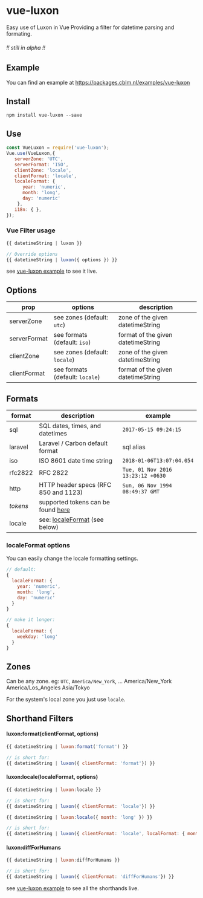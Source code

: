 # vue-luxon
Easy use of Luxon in Vue
Providing a filter for datetime parsing and formating.
###### !! still in alpha !!

## Example
You can find an example at https://packages.cblm.nl/examples/vue-luxon

## Install
```
npm install vue-luxon --save
```

## Use
```javascript
const VueLuxon = require('vue-luxon');
Vue.use(VueLuxon,{
   serverZone: 'UTC',
   serverFormat: 'ISO',
   clientZone: 'locale',
   clientFormat: 'locale',
   localeFormat: {
      year: 'numeric',
      month: 'long',
      day: 'numeric'
    },
   i18n: { },
});
```

### Vue Filter usage
```javascript
{{ datetimeString | luxon }}

// Override options
{{ datetimeString | luxon({ options }) }}
```

see [vue-luxon example](https://packages.cblm.nl/examples/vue-luxon) to see it live.



## Options
prop | options | description
--- | --- | ---
serverZone | see zones (default: `utc`) | zone of the given datetimeString
serverFormat | see formats (default: `iso`) | format of the given datetimeString
clientZone | see zones (default: `locale`) | zone of the given datetimeString
clientFormat | see formats (default: `locale`) | format of the given datetimeString


## Formats
format | description | example
--- | --- | ---
sql | SQL dates, times, and datetimes | ``` 2017-05-15 09:24:15 ```
laravel | Laravel / Carbon default format | sql alias
iso | ISO 8601 date time string | ``` 2018-01-06T13:07:04.054 ```
rfc2822 | RFC 2822 | ``` Tue, 01 Nov 2016 13:23:12 +0630 ```
http | HTTP header specs (RFC 850 and 1123) | ``` Sun, 06 Nov 1994 08:49:37 GMT ```
*tokens* | supported tokens can be found [here](https://moment.github.io/luxon/docs/manual/formatting.html#table-of-tokens) | 
locale | see: [localeFormat](#localeFormat-options) (see below) |

### localeFormat options
You can easily change the locale formatting settings.
```javascript
// default:
{
  localeFormat: {
    year: 'numeric',
    month: 'long',
    day: 'numeric'
  }
}

// make it longer:
{
  localeFormat: {
    weekday: 'long'
  }
}
```

## Zones
Can be any zone. eg: `UTC`, `America/New_York`, ...
America/New_York
America/Los_Angeles
Asia/Tokyo

For the system's local zone you just use `locale`.


## Shorthand Filters

#### luxon:format(clientFormat, options)
```javascript
{{ datetimeString | luxon:format('format') }}

// is short for:
{{ datetimeString | luxon({ clientFormat: 'format'}) }}
```

#### luxon:locale(localeFormat, options)
```javascript
{{ datetimeString | luxon:locale }}

// is short for:
{{ datetimeString | luxon({ clientFormat: 'locale'}) }}

```

```javascript
{{ datetimeString | luxon:locale({ month: 'long' }) }}

// is short for:
{{ datetimeString | luxon({ clientFormat: 'locale', localFormat: { month: 'long' } }) }}

```


#### luxon:diffForHumans
```javascript
{{ datetimeString | luxon:diffForHumans }}

// is short for:
{{ datetimeString | luxon({ clientFormat: 'diffForHumans'}) }}
```

see [vue-luxon example](https://packages.cblm.nl/examples/vue-luxon) to see all the shorthands live.






